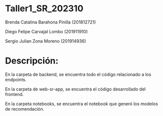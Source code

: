# Taller1_SR_202310

Brenda Catalina Barahona Pinilla (201812721)

Diego Felipe Carvajal Lombo (201911910)

Sergio Julian Zona Moreno (201914936)

# Descripción:

En la carpeta de backend, se encuentra todo el código relacionado a los endpoints.

En la carpeta de web-sr-app, se encuentra el código desarrollado del frontend.

En la carpeta notebooks, se encuentra el notebook que generó los modelos de recomendación.


